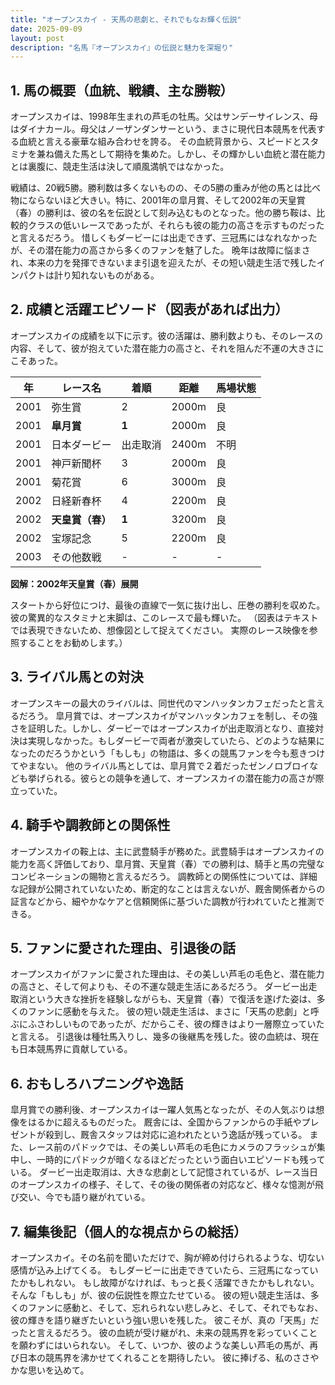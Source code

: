 ```yaml
---
title: "オープンスカイ - 天馬の悲劇と、それでもなお輝く伝説"
date: 2025-09-09
layout: post
description: "名馬『オープンスカイ』の伝説と魅力を深堀り"
---
```


## 1. 馬の概要（血統、戦績、主な勝鞍）

オープンスカイは、1998年生まれの芦毛の牡馬。父はサンデーサイレンス、母はダイナカール。母父はノーザンダンサーという、まさに現代日本競馬を代表する血統と言える豪華な組み合わせを誇る。  その血統背景から、スピードとスタミナを兼ね備えた馬として期待を集めた。しかし、その輝かしい血統と潜在能力とは裏腹に、競走生活は決して順風満帆ではなかった。

戦績は、20戦5勝。勝利数は多くないものの、その5勝の重みが他の馬とは比べ物にならないほど大きい。特に、2001年の皐月賞、そして2002年の天皇賞（春）の勝利は、彼の名を伝説として刻み込むものとなった。他の勝ち鞍は、比較的クラスの低いレースであったが、それらも彼の能力の高さを示すものだったと言えるだろう。  惜しくもダービーには出走できず、三冠馬にはなれなかったが、その潜在能力の高さから多くのファンを魅了した。  晩年は故障に悩まされ、本来の力を発揮できないまま引退を迎えたが、その短い競走生活で残したインパクトは計り知れないものがある。


## 2. 成績と活躍エピソード（図表があれば出力）

オープンスカイの成績を以下に示す。彼の活躍は、勝利数よりも、そのレースの内容、そして、彼が抱えていた潜在能力の高さと、それを阻んだ不運の大きさにこそあった。

| 年 | レース名             | 着順 | 距離 | 馬場状態 |
|---|----------------------|-------|-------|-----------|
| 2001 | 弥生賞              | 2     | 2000m | 良         |
| 2001 | **皐月賞**           | **1** | 2000m | 良         |
| 2001 | 日本ダービー          | 出走取消 | 2400m | 不明       |
| 2001 | 神戸新聞杯           | 3     | 2000m | 良         |
| 2001 | 菊花賞              | 6     | 3000m | 良         |
| 2002 | 日経新春杯           | 4     | 2200m | 良         |
| 2002 | **天皇賞（春）**      | **1** | 3200m | 良         |
| 2002 | 宝塚記念            | 5     | 2200m | 良         |
| 2003 |  その他数戦          |  -     |  -    |  -        |


**図解：2002年天皇賞（春）展開**

スタートから好位につけ、最後の直線で一気に抜け出し、圧巻の勝利を収めた。彼の驚異的なスタミナと末脚は、このレースで最も輝いた。  （図表はテキストでは表現できないため、想像図として捉えてください。  実際のレース映像を参照することをお勧めします。）


## 3. ライバル馬との対決

オープンスキーの最大のライバルは、同世代のマンハッタンカフェだったと言えるだろう。  皐月賞では、オープンスカイがマンハッタンカフェを制し、その強さを証明した。しかし、ダービーではオープンスカイが出走取消となり、直接対決は実現しなかった。もしダービーで両者が激突していたら、どのような結果になったのだろうかという「もしも」の物語は、多くの競馬ファンを今も惹きつけてやまない。  他のライバル馬としては、皐月賞で２着だったゼンノロブロイなども挙げられる。彼らとの競争を通して、オープンスカイの潜在能力の高さが際立っていた。


## 4. 騎手や調教師との関係性

オープンスカイの鞍上は、主に武豊騎手が務めた。武豊騎手はオープンスカイの能力を高く評価しており、皐月賞、天皇賞（春）での勝利は、騎手と馬の完璧なコンビネーションの賜物と言えるだろう。  調教師との関係性については、詳細な記録が公開されていないため、断定的なことは言えないが、厩舎関係者からの証言などから、細やかなケアと信頼関係に基づいた調教が行われていたと推測できる。


## 5. ファンに愛された理由、引退後の話

オープンスカイがファンに愛された理由は、その美しい芦毛の毛色と、潜在能力の高さと、そして何よりも、その不運な競走生活にあるだろう。  ダービー出走取消という大きな挫折を経験しながらも、天皇賞（春）で復活を遂げた姿は、多くのファンに感動を与えた。  彼の短い競走生活は、まさに「天馬の悲劇」と呼ぶにふさわしいものであったが、だからこそ、彼の輝きはより一層際立っていたと言える。  引退後は種牡馬入りし、幾多の後継馬を残した。彼の血統は、現在も日本競馬界に貢献している。


## 6. おもしろハプニングや逸話

皐月賞での勝利後、オープンスカイは一躍人気馬となったが、その人気ぶりは想像をはるかに超えるものだった。  厩舎には、全国からファンからの手紙やプレゼントが殺到し、厩舎スタッフは対応に追われたという逸話が残っている。  また、レース前のパドックでは、その美しい芦毛の毛色にカメラのフラッシュが集中し、一時的にパドックが暗くなるほどだったという面白いエピソードも残っている。  ダービー出走取消は、大きな悲劇として記憶されているが、レース当日のオープンスカイの様子、そして、その後の関係者の対応など、様々な憶測が飛び交い、今でも語り継がれている。


## 7. 編集後記（個人的な視点からの総括）

オープンスカイ。その名前を聞いただけで、胸が締め付けられるような、切ない感情が込み上げてくる。  もしダービーに出走できていたら、三冠馬になっていたかもしれない。  もし故障がなければ、もっと長く活躍できたかもしれない。  そんな「もしも」が、彼の伝説性を際立たせている。  彼の短い競走生活は、多くのファンに感動と、そして、忘れられない悲しみと、そして、それでもなお、彼の輝きを語り継ぎたいという強い思いを残した。  彼こそが、真の「天馬」だったと言えるだろう。  彼の血統が受け継がれ、未来の競馬界を彩っていくことを願わずにはいられない。  そして、いつか、彼のような美しい芦毛の馬が、再び日本の競馬界を沸かせてくれることを期待したい。  彼に捧げる、私のささやかな思いを込めて。
